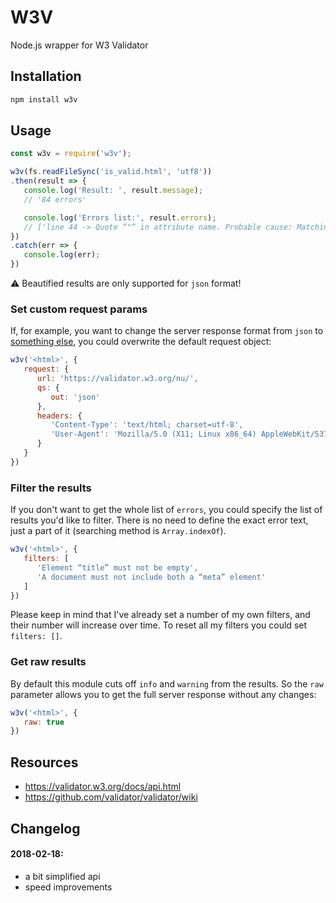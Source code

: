 # W3V
Node.js wrapper for W3 Validator


## Installation
```bash
npm install w3v
```


## Usage
```javascript
const w3v = require('w3v');

w3v(fs.readFileSync('is_valid.html', 'utf8'))
.then(result => {
   console.log('Result: ', result.message);
   // '84 errors'

   console.log('Errors list:', result.errors);
   // ['line 44 -> Quote “"” in attribute name. Probable cause: Matching quote missing somewhere earlier.']
})
.catch(err => {
   console.log(err);
})
```
:warning: Beautified results are only supported for `json` format!


### Set custom request params
If, for example, you want to change the server response format from `json` to [something else](https://github.com/validator/validator/wiki/Service-%C2%BB-Common-params#out), you could overwrite the default request object:
```javascript
w3v('<html>', {
   request: {
      url: 'https://validator.w3.org/nu/',
      qs: {
         out: 'json'
      },
      headers: {
         'Content-Type': 'text/html; charset=utf-8',
         'User-Agent': 'Mozilla/5.0 (X11; Linux x86_64) AppleWebKit/537.36 (KHTML, like Gecko) Chrome/41.0.2272.101 Safari/537.36'
      }
   }
})
```

### Filter the results
If you don't want to get the whole list of `errors`, you could specify the list of results you'd like to filter. There is no need to define the exact error text, just a part of it (searching method is `Array.indexOf`).
```javascript
w3v('<html>', {
   filters: [
      'Element “title” must not be empty',
      'A document must not include both a “meta” element'
   ]
})
```
Please keep in mind that I've already set a number of my own filters, and their number will increase over time. To reset all my filters you could set `filters: []`.



### Get raw results
By default this module cuts off `info` and `warning` from the results. So the `raw` parameter allows you to get the full server response without any changes:
```javascript
w3v('<html>', {
   raw: true
})
```


## Resources
- https://validator.w3.org/docs/api.html
- https://github.com/validator/validator/wiki


## Changelog 
#### 2018-02-18:
- a bit simplified api
- speed improvements


